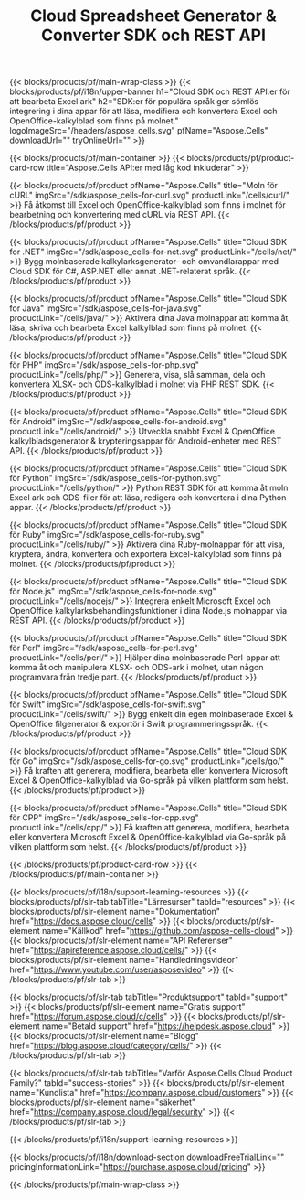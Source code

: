 ﻿---
title: Cloud Spreadsheet Generator & Converter SDK och REST API
description: " SDK:er för populära språk ger sömlös integrering i dina appar för att läsa, modifiera och konvertera Excel och OpenOffice-kalkylblad som finns i molnet"
weight: 10
url: /sv/family
---
{{< blocks/products/pf/main-wrap-class >}}
{{< blocks/products/pf/i18n/upper-banner h1="Cloud SDK och REST API:er för att bearbeta Excel ark" h2="SDK:er för populära språk ger sömlös integrering i dina appar för att läsa, modifiera och konvertera Excel och OpenOffice-kalkylblad som finns på molnet." logoImageSrc="/headers/aspose_cells.svg" pfName="Aspose.Cells" downloadUrl="" tryOnlineUrl="" >}}

{{< blocks/products/pf/main-container >}}
{{< blocks/products/pf/product-card-row title="Aspose.Cells API:er med låg kod inkluderar" >}}

{{< blocks/products/pf/product pfName="Aspose.Cells" title="Moln för cURL" imgSrc="/sdk/aspose_cells-for-curl.svg" productLink="/cells/curl/" >}}
Få åtkomst till Excel och OpenOffice-kalkylblad som finns i molnet för bearbetning och konvertering med cURL via REST API.
{{< /blocks/products/pf/product >}}

{{< blocks/products/pf/product pfName="Aspose.Cells" title="Cloud SDK for .NET" imgSrc="/sdk/aspose_cells-for-net.svg" productLink="/cells/net/" >}}
Bygg molnbaserade kalkylarksgenerator- och omvandlarappar med Cloud SDK för C#, ASP.NET eller annat .NET-relaterat språk.
{{< /blocks/products/pf/product >}}

{{< blocks/products/pf/product pfName="Aspose.Cells" title="Cloud SDK for Java" imgSrc="/sdk/aspose_cells-for-java.svg" productLink="/cells/java/" >}}
Aktivera dina Java molnappar att komma åt, läsa, skriva och bearbeta Excel kalkylblad som finns på molnet.
{{< /blocks/products/pf/product >}}

{{< blocks/products/pf/product pfName="Aspose.Cells" title="Cloud SDK för PHP" imgSrc="/sdk/aspose_cells-for-php.svg" productLink="/cells/php/" >}}
Generera, visa, slå samman, dela och konvertera XLSX- och ODS-kalkylblad i molnet via PHP REST SDK.
{{< /blocks/products/pf/product >}}

{{< blocks/products/pf/product pfName="Aspose.Cells" title="Cloud SDK för Android" imgSrc="/sdk/aspose_cells-for-android.svg" productLink="/cells/android/" >}}
Utveckla snabbt Excel & OpenOffice kalkylbladsgenerator & krypteringsappar för Android-enheter med REST API.
{{< /blocks/products/pf/product >}}

{{< blocks/products/pf/product pfName="Aspose.Cells" title="Cloud SDK för Python" imgSrc="/sdk/aspose_cells-for-python.svg" productLink="/cells/python/" >}}
Python REST SDK för att komma åt moln Excel ark och ODS-filer för att läsa, redigera och konvertera i dina Python-appar.
{{< /blocks/products/pf/product >}}

{{< blocks/products/pf/product pfName="Aspose.Cells" title="Cloud SDK för Ruby" imgSrc="/sdk/aspose_cells-for-ruby.svg" productLink="/cells/ruby/" >}}
Aktivera dina Ruby-molnappar för att visa, kryptera, ändra, konvertera och exportera Excel-kalkylblad som finns på molnet.
{{< /blocks/products/pf/product >}}

{{< blocks/products/pf/product pfName="Aspose.Cells" title="Cloud SDK för Node.js" imgSrc="/sdk/aspose_cells-for-node.svg" productLink="/cells/nodejs/" >}}
Integrera enkelt Microsoft Excel och OpenOffice kalkylarksbehandlingsfunktioner i dina Node.js molnappar via REST API.
{{< /blocks/products/pf/product >}}

{{< blocks/products/pf/product pfName="Aspose.Cells" title="Cloud SDK för Perl" imgSrc="/sdk/aspose_cells-for-perl.svg" productLink="/cells/perl/" >}}
Hjälper dina molnbaserade Perl-appar att komma åt och manipulera XLSX- och ODS-ark i molnet, utan någon programvara från tredje part.
{{< /blocks/products/pf/product >}}

{{< blocks/products/pf/product pfName="Aspose.Cells" title="Cloud SDK för Swift" imgSrc="/sdk/aspose_cells-for-swift.svg" productLink="/cells/swift/" >}}
Bygg enkelt din egen molnbaserade Excel & OpenOffice filgenerator & exportör i Swift programmeringsspråk.
{{< /blocks/products/pf/product >}}

{{< blocks/products/pf/product pfName="Aspose.Cells" title="Cloud SDK för Go" imgSrc="/sdk/aspose_cells-for-go.svg" productLink="/cells/go/" >}}
Få kraften att generera, modifiera, bearbeta eller konvertera Microsoft Excel & OpenOffice-kalkylblad via Go-språk på vilken plattform som helst.
{{< /blocks/products/pf/product >}}

{{< blocks/products/pf/product pfName="Aspose.Cells" title="Cloud SDK för CPP" imgSrc="/sdk/aspose_cells-for-cpp.svg" productLink="/cells/cpp/" >}}
Få kraften att generera, modifiera, bearbeta eller konvertera Microsoft Excel & OpenOffice-kalkylblad via Go-språk på vilken plattform som helst.
{{< /blocks/products/pf/product >}}

{{< /blocks/products/pf/product-card-row >}}
{{< /blocks/products/pf/main-container >}}

{{< blocks/products/pf/i18n/support-learning-resources >}}
{{< blocks/products/pf/slr-tab tabTitle="Lärresurser" tabId="resources" >}}
{{< blocks/products/pf/slr-element name="Dokumentation" href="https://docs.aspose.cloud/cells" >}}
{{< blocks/products/pf/slr-element name="Källkod" href="https://github.com/aspose-cells-cloud" >}}
{{< blocks/products/pf/slr-element name="API Referenser" href="https://apireference.aspose.cloud/cells/" >}}
{{< blocks/products/pf/slr-element name="Handledningsvideor" href="https://www.youtube.com/user/asposevideo" >}}
{{< /blocks/products/pf/slr-tab >}}

{{< blocks/products/pf/slr-tab tabTitle="Produktsupport" tabId="support" >}}
{{< blocks/products/pf/slr-element name="Gratis support" href="https://forum.aspose.cloud/c/cells" >}}
{{< blocks/products/pf/slr-element name="Betald support" href="https://helpdesk.aspose.cloud" >}}
{{< blocks/products/pf/slr-element name="Blogg" href="https://blog.aspose.cloud/category/cells/" >}}
{{< /blocks/products/pf/slr-tab >}}

{{< blocks/products/pf/slr-tab tabTitle="Varför Aspose.Cells Cloud Product Family?" tabId="success-stories" >}}
{{< blocks/products/pf/slr-element name="Kundlista" href="https://company.aspose.cloud/customers" >}}
{{< blocks/products/pf/slr-element name="säkerhet" href="https://company.aspose.cloud/legal/security" >}}
{{< /blocks/products/pf/slr-tab >}}

{{< /blocks/products/pf/i18n/support-learning-resources >}}

{{< blocks/products/pf/i18n/download-section downloadFreeTrialLink="" pricingInformationLink="https://purchase.aspose.cloud/pricing" >}}

{{< /blocks/products/pf/main-wrap-class >}}
